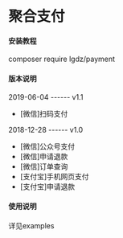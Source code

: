 # 聚合支付

#### 安装教程

composer require lgdz/payment

#### 版本说明

2019-06-04 ------ v1.1
- [微信]扫码支付

2018-12-28 ------ v1.0
- [微信]公众号支付
- [微信]申请退款
- [微信]订单查询
- [支付宝]手机网页支付
- [支付宝]申请退款

#### 使用说明

详见examples